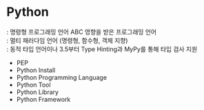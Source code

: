 # Python
: 명령형 프로그래밍 언어 ABC 영향을 받은 프로그래밍 언어  
: 멀티 패러다임 언어 (명령형, 함수형, 객체 지향)  
: 동적 타입 언어이나 3.5부터 Type Hinting과 MyPy를 통해 타입 검사 지원  


- PEP
- Python Install
- Python Programming Language
- Python Tool
- Python Library
- Python Framework